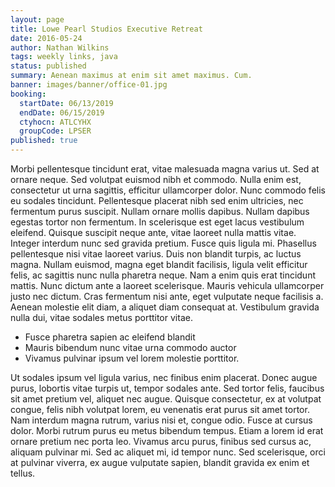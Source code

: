 ```yaml
---
layout: page
title: Lowe Pearl Studios Executive Retreat
date: 2016-05-24
author: Nathan Wilkins
tags: weekly links, java
status: published
summary: Aenean maximus at enim sit amet maximus. Cum.
banner: images/banner/office-01.jpg
booking:
  startDate: 06/13/2019
  endDate: 06/15/2019
  ctyhocn: ATLCYHX
  groupCode: LPSER
published: true
---
```

Morbi pellentesque tincidunt erat, vitae malesuada magna varius ut. Sed at ornare neque. Sed volutpat euismod nibh et commodo. Nulla enim est, consectetur ut urna sagittis, efficitur ullamcorper dolor. Nunc commodo felis eu sodales tincidunt. Pellentesque placerat nibh sed enim ultricies, nec fermentum purus suscipit. Nullam ornare mollis dapibus. Nullam dapibus egestas tortor non fermentum. In scelerisque est eget lacus vestibulum eleifend. Quisque suscipit neque ante, vitae laoreet nulla mattis vitae. Integer interdum nunc sed gravida pretium. Fusce quis ligula mi. Phasellus pellentesque nisi vitae laoreet varius. Duis non blandit turpis, ac luctus magna.
Nullam euismod, magna eget blandit facilisis, ligula velit efficitur felis, ac sagittis nunc nulla pharetra neque. Nam a enim quis erat tincidunt mattis. Nunc dictum ante a laoreet scelerisque. Mauris vehicula ullamcorper justo nec dictum. Cras fermentum nisi ante, eget vulputate neque facilisis a. Aenean molestie elit diam, a aliquet diam consequat at. Vestibulum gravida nulla dui, vitae sodales metus porttitor vitae.

* Fusce pharetra sapien ac eleifend blandit
* Mauris bibendum nunc vitae urna commodo auctor
* Vivamus pulvinar ipsum vel lorem molestie porttitor.

Ut sodales ipsum vel ligula varius, nec finibus enim placerat. Donec augue purus, lobortis vitae turpis ut, tempor sodales ante. Sed tortor felis, faucibus sit amet pretium vel, aliquet nec augue. Quisque consectetur, ex at volutpat congue, felis nibh volutpat lorem, eu venenatis erat purus sit amet tortor. Nam interdum magna rutrum, varius nisi et, congue odio. Fusce at cursus dolor. Morbi rutrum purus eu metus bibendum tempus. Etiam a lorem id erat ornare pretium nec porta leo. Vivamus arcu purus, finibus sed cursus ac, aliquam pulvinar mi. Sed ac aliquet mi, id tempor nunc. Sed scelerisque, orci at pulvinar viverra, ex augue vulputate sapien, blandit gravida ex enim et tellus.
